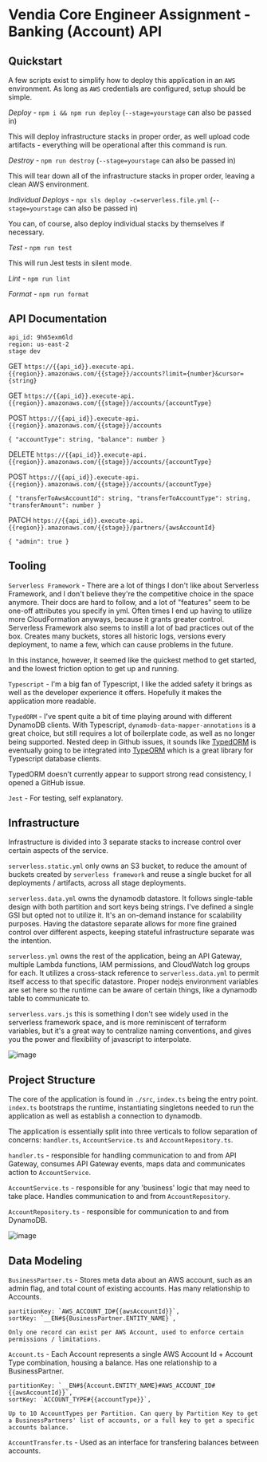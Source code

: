# Vendia Core Engineer Assignment - Banking (Account) API

## Quickstart

A few scripts exist to simplify how to deploy this application in an `AWS` environment. As long as `AWS` credentials are configured, setup should be simple. 

*Deploy* - `npm i && npm run deploy` (`--stage=yourstage` can also be passed in)

This will deploy infrastructure stacks in proper order, as well upload code artifacts - everything will be operational after this command is run.

*Destroy* - `npm run destroy` (`--stage=yourstage` can also be passed in)

This will tear down all of the infrastructure stacks in proper order, leaving a clean AWS environment.

*Individual Deploys* - `npx sls deploy -c=serverless.file.yml` (`--stage=yourstage` can also be passed in)

You can, of course, also deploy individual stacks by themselves if necessary.

*Test* - `npm run test`

This will run Jest tests in silent mode. 

*Lint* - `npm run lint`

*Format* - `npm run format`

## API Documentation

```
api_id: 9h65exm6ld
region: us-east-2
stage dev
```

GET `https://{{api_id}}.execute-api.{{region}}.amazonaws.com/{{stage}}/accounts?limit={number}&cursor={string}`

GET `https://{{api_id}}.execute-api.{{region}}.amazonaws.com/{{stage}}/accounts/{accountType}`

POST `https://{{api_id}}.execute-api.{{region}}.amazonaws.com/{{stage}}/accounts`
```
{ "accountType": string, "balance": number }
```

DELETE `https://{{api_id}}.execute-api.{{region}}.amazonaws.com/{{stage}}/accounts/{accountType}`

POST `https://{{api_id}}.execute-api.{{region}}.amazonaws.com/{{stage}}/accounts/{accountType}`
```
{ "transferToAwsAccountId": string, "transferToAccountType": string, "transferAmount": number }
```

PATCH `https://{{api_id}}.execute-api.{{region}}.amazonaws.com/{{stage}}/partners/{awsAccountId}`
```
{ "admin": true }
```

## Tooling

`Serverless Framework` - There are a lot of things I don't like about Serverless Framework, and I don't believe they're the competitive choice in the space anymore. Their docs are hard to follow, and a lot of "features" seem to be one-off attributes you specify in yml. Often times I end up having to utilize more CloudFormation anyways, because it grants greater control. Serverless Framework also seems to instill a lot of bad practices out of the box. Creates many buckets, stores all historic logs, versions every deployment, to name a few, which can cause problems in the future.

In this instance, however, it seemed like the quickest method to get started, and the lowest friction option to get up and running.

`Typescript` - I'm a big fan of Typescript, I like the added safety it brings as well as the developer experience it offers. Hopefully it makes the application more readable. 

`TypedORM` - I've spent quite a bit of time playing around with different DynamoDB clients. With Typescript, `dynamodb-data-mapper-annotations` is a great choice, but still requires a lot of boilerplate code, as well as no longer being supported. Nested deep in Github issues, it sounds like [TypedORM](https://github.com/typedorm/typedorm) is eventually going to be integrated into [TypeORM](https://github.com/typeorm/typeorm) which is a great library for Typescript database clients. 

TypedORM doesn't currently appear to support strong read consistency, I opened a GitHub issue.

`Jest` - For testing, self explanatory.

## Infrastructure

Infrastructure is divided into 3 separate stacks to increase control over certain aspects of the service.

`serverless.static.yml` only owns an S3 bucket, to reduce the amount of buckets created by `serverless framework` and reuse a single bucket for all deployments / artifacts, across all stage deployments.

`serverless.data.yml` owns the dynamodb datastore. It follows single-table design with both partition and sort keys being strings. I've defined a single GSI but opted not to utilize it. It's an on-demand instance for scalability purposes. Having the datastore separate allows for more fine grained control over different aspects, keeping stateful infrastructure separate was the intention.

`serverless.yml` owns the rest of the application, being an API Gateway, multiple Lambda functions, IAM permissions, and CloudWatch log groups for each. It utilizes a cross-stack reference to `serverless.data.yml` to permit itself access to that specific datastore. Proper nodejs environment variables are set here so the runtime can be aware of certain things, like a dynamodb table to communicate to.

`serverless.vars.js` this is something I don't see widely used in the serverless framework space, and is more reminiscent of terraform variables, but it's a great way to centralize naming conventions, and gives you the power and flexibility of javascript to interpolate.

![image](https://user-images.githubusercontent.com/3769409/148006157-65e4f0ff-15f5-4ef3-a326-a4026c94db0a.png)

## Project Structure

The core of the application is found in `./src`, `index.ts` being the entry point. `index.ts` bootstraps the runtime, instantiating singletons needed to run the application as well as establish a connection to dynamodb. 

The application is essentially split into three verticals to follow separation of concerns: `handler.ts`, `AccountService.ts` and `AccountRepository.ts`. 

`handler.ts` - responsible for handling communication to and from API Gateway, consumes API Gateway events, maps data and communicates action to `AccountService`.

`AccountService.ts` - responsible for any 'business' logic that may need to take place. Handles communication to and from `AccountRepository`.

`AccountRepository.ts` - responsible for communication to and from DynamoDB. 

![image](https://user-images.githubusercontent.com/3769409/148008257-8036fd96-2707-4161-bb51-34ed6f136a4a.png)

## Data Modeling

`BusinessPartner.ts` - Stores meta data about an AWS account, such as an admin flag, and total count of existing accounts. Has many relationship to Accounts.
```
partitionKey: `AWS_ACCOUNT_ID#{{awsAccountId}}`,
sortKey: `__EN#${BusinessPartner.ENTITY_NAME}`,

Only one record can exist per AWS Account, used to enforce certain permissions / limitations.
```

`Account.ts` - Each Account represents a single AWS Account Id + Account Type combination, housing a balance. Has one relationship to a BusinessPartner.
```
partitionKey: `__EN#${Account.ENTITY_NAME}#AWS_ACCOUNT_ID#{{awsAccountId}}`,
sortKey: `ACCOUNT_TYPE#{{accountType}}`,

Up to 10 AccountTypes per Partition. Can query by Partition Key to get a BusinessPartners' list of accounts, or a full key to get a specific accounts balance.
```

`AccountTransfer.ts` - Used as an interface for transfering balances between accounts. 
